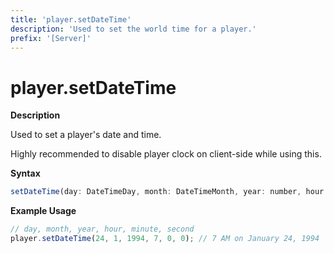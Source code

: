 ```yaml
---
title: 'player.setDateTime'
description: 'Used to set the world time for a player.'
prefix: '[Server]'
---
```


# player.setDateTime

**Description**

Used to set a player's date and time.

Highly recommended to disable player clock on client-side while using this.

**Syntax**

```js
setDateTime(day: DateTimeDay, month: DateTimeMonth, year: number, hour: DateTimeHour, minute: DateTimeMinute, second: DateTimeSecond): void;
```

**Example Usage**

```js
// day, month, year, hour, minute, second
player.setDateTime(24, 1, 1994, 7, 0, 0); // 7 AM on January 24, 1994
```
